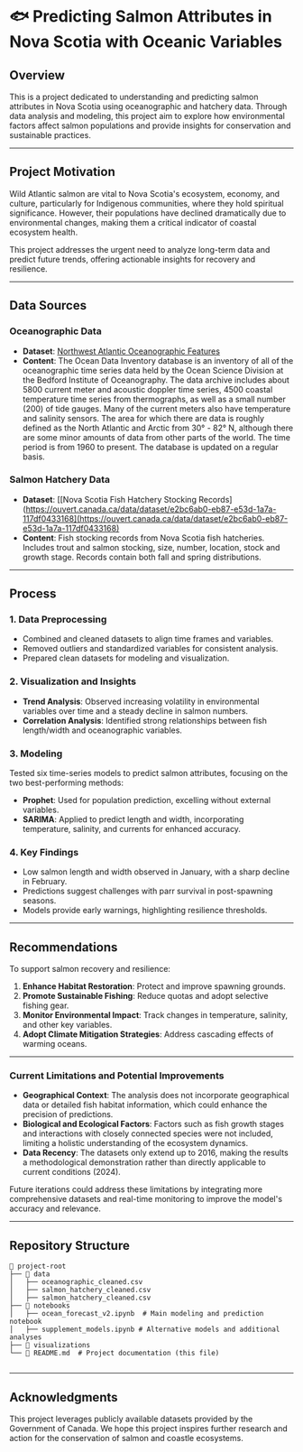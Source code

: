 # 🐟 Predicting Salmon Attributes in Nova Scotia with Oceanic Variables

## Overview  
This is a project dedicated to understanding and predicting salmon attributes in Nova Scotia using oceanographic and hatchery data. Through data analysis and modeling, this project aim to explore how environmental factors affect salmon populations and provide insights for conservation and sustainable practices.  

---

## Project Motivation  

Wild Atlantic salmon are vital to Nova Scotia's ecosystem, economy, and culture, particularly for Indigenous communities, where they hold spiritual significance. However, their populations have declined dramatically due to environmental changes, making them a critical indicator of coastal ecosystem health.  

This project addresses the urgent need to analyze long-term data and predict future trends, offering actionable insights for recovery and resilience.  

---

## Data Sources  

### Oceanographic Data  
- **Dataset**: [Northwest Atlantic Oceanographic Features](https://open.canada.ca/data/en/dataset/7da1f04f-49b0-4208-a49e-d0597b1f55c6)  
- **Content**: The Ocean Data Inventory database is an inventory of all of the oceanographic time series data held by the Ocean Science Division at the Bedford Institute of Oceanography. The data archive includes about 5800 current meter and acoustic doppler time series, 4500 coastal temperature time series from thermographs, as well as a small number (200) of tide gauges. Many of the current meters also have temperature and salinity sensors. The area for which there are data is roughly defined as the North Atlantic and Arctic from 30° - 82° N, although there are some minor amounts of data from other parts of the world. The time period is from 1960 to present. The database is updated on a regular basis.
### Salmon Hatchery Data  
- **Dataset**: [[Nova Scotia Fish Hatchery Stocking Records](https://ouvert.canada.ca/data/dataset/e2bc6ab0-eb87-e53d-1a7a-117df0433168](https://ouvert.canada.ca/data/dataset/e2bc6ab0-eb87-e53d-1a7a-117df0433168)  
- **Content**: Fish stocking records from Nova Scotia fish hatcheries. Includes trout and salmon stocking, size, number, location, stock and growth stage. Records contain both fall and spring distributions. 

---

## Process  

### 1. **Data Preprocessing**  
- Combined and cleaned datasets to align time frames and variables.  
- Removed outliers and standardized variables for consistent analysis.  
- Prepared clean datasets for modeling and visualization.  

### 2. **Visualization and Insights**  
- **Trend Analysis**: Observed increasing volatility in environmental variables over time and a steady decline in salmon numbers.  
- **Correlation Analysis**: Identified strong relationships between fish length/width and oceanographic variables.  

### 3. **Modeling**  
Tested six time-series models to predict salmon attributes, focusing on the two best-performing methods:  
- **Prophet**: Used for population prediction, excelling without external variables.  
- **SARIMA**: Applied to predict length and width, incorporating temperature, salinity, and currents for enhanced accuracy.  

### 4. **Key Findings**  
- Low salmon length and width observed in January, with a sharp decline in February.  
- Predictions suggest challenges with parr survival in post-spawning seasons.  
- Models provide early warnings, highlighting resilience thresholds.  

---

## Recommendations  

To support salmon recovery and resilience:  
1. **Enhance Habitat Restoration**: Protect and improve spawning grounds.  
2. **Promote Sustainable Fishing**: Reduce quotas and adopt selective fishing gear.  
3. **Monitor Environmental Impact**: Track changes in temperature, salinity, and other key variables.  
4. **Adopt Climate Mitigation Strategies**: Address cascading effects of warming oceans.  

---

### Current Limitations and Potential Improvements  

- **Geographical Context**: The analysis does not incorporate geographical data or detailed fish habitat information, which could enhance the precision of predictions.  
- **Biological and Ecological Factors**: Factors such as fish growth stages and interactions with closely connected species were not included, limiting a holistic understanding of the ecosystem dynamics.  
- **Data Recency**: The datasets only extend up to 2016, making the results a methodological demonstration rather than directly applicable to current conditions (2024).  

Future iterations could address these limitations by integrating more comprehensive datasets and real-time monitoring to improve the model's accuracy and relevance.  

---  

## Repository Structure  

```
📂 project-root  
├── 📂 data  
│   ├── oceanographic_cleaned.csv  
│   ├── salmon_hatchery_cleaned.csv
│   ├── salmon_hatchery_cleaned.csv  
├── 📂 notebooks  
│   ├── ocean_forecast_v2.ipynb  # Main modeling and prediction notebook  
│   ├── supplement_models.ipynb # Alternative models and additional analyses  
├── 📂 visualizations   
└── 📜 README.md  # Project documentation (this file)  
  
```  

---

## Acknowledgments  

This project leverages publicly available datasets provided by the Government of Canada. 
We hope this project inspires further research and action for the conservation of salmon and coastle ecosystems. 
